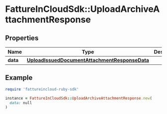 # FattureInCloudSdk::UploadArchiveAttachmentResponse

## Properties

| Name | Type | Description | Notes |
| ---- | ---- | ----------- | ----- |
| **data** | [**UploadIssuedDocumentAttachmentResponseData**](UploadIssuedDocumentAttachmentResponseData.md) |  | [optional] |

## Example

```ruby
require 'fattureincloud-ruby-sdk'

instance = FattureInCloudSdk::UploadArchiveAttachmentResponse.new(
  data: null
)
```

